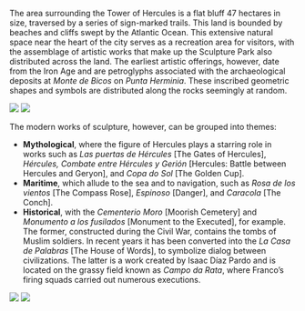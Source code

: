 The area surrounding the Tower of Hercules is a flat bluff 47 hectares in size, traversed by a series of sign-marked trails. This land is bounded by beaches and cliffs swept by the Atlantic Ocean. This extensive natural space near the heart of the city serves as a recreation area for visitors, with the assemblage of artistic works that make up the Sculpture Park also distributed across the land. The earliest artistic offerings, however, date from the Iron Age and are petroglyphs associated with the archaeological deposits at *Monte de Bicos* on *Punta Herminia*. These inscribed geometric shapes and symbols are distributed along the rocks seemingly at random.

<div class="photoset-grid" data-layout="2">
<a href="http://ciav.s3.amazonaws.com/img/_DSC3556.jpg" class="fresco" data-fresco-group="article" data-fresco-caption=""><img src="http://ciav.s3.amazonaws.com/img/_DSC3556.jpg"></a>
<a href="http://ciav.s3.amazonaws.com/img/_DSC3935.jpg" class="fresco" data-fresco-group="article" data-fresco-caption=""><img src="http://ciav.s3.amazonaws.com/img/_DSC3935.jpg"></a>
</div> 

The modern works of sculpture, however, can be grouped into themes: 

* **Mythological**, where the figure of Hercules plays a starring role in works such as *Las puertas de Hércules* [The Gates of Hercules], *Hércules, Combate entre Hércules y Gerión* [Hercules: Battle between Hercules and Geryon], and *Copa do Sol* [The Golden Cup].
* **Maritime**, which allude to the sea and to navigation, such as *Rosa de los vientos* [The Compass Rose], *Espinoso* [Danger], and *Caracola* [The Conch].
* **Historical**, with the *Cementerio Moro* [Moorish Cemetery] and *Monumento a los fusilados* [Monument to the Executed], for example. The former, constructed during the Civil War, contains the tombs of Muslim soldiers. In recent years it has been converted into the *La Casa de Palabras* [The House of Words], to symbolize dialog between civilizations. The latter is a work created by Isaac Díaz Pardo and is located on the grassy field known as *Campo da Rata*, where Franco’s firing squads carried out numerous executions.

<div class="photoset-grid" data-layout="2">
<a href="http://ciav.s3.amazonaws.com/img/aerial-view.jpg" class="fresco" data-fresco-group="article" data-fresco-caption=""><img src="http://ciav.s3.amazonaws.com/img/aerial-view.jpg"></a>
<a href="http://ciav.s3.amazonaws.com/img/postales-2655M.jpgg" class="fresco" data-fresco-group="article" data-fresco-caption=""><img src="http://ciav.s3.amazonaws.com/img/postales-2655M.jpg"></a>
</div>